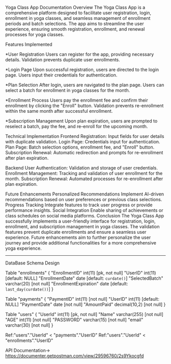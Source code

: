 Yoga Class App Documentation
Overview
The Yoga Class App is a comprehensive platform designed to facilitate user registration, login, enrollment in yoga classes, and seamless management of enrollment periods and batch selections. The app aims to streamline the user experience, ensuring smooth registration, enrollment, and renewal processes for yoga classes.

Features Implemented

*User Registration
Users can register for the app, providing necessary details.
Validation prevents duplicate user enrollments.

*Login Page
Upon successful registration, users are directed to the login page.
Users input their credentials for authentication.

*Plan Selection
After login, users are navigated to the plan page.
Users can select a batch for enrollment in yoga classes for the month.

*Enrollment Process
Users pay the enrollment fee and confirm their enrollment by clicking the "Enroll" button.
Validation prevents re-enrollment within the same month after successful enrollment.

*Subscription Management
Upon plan expiration, users are prompted to reselect a batch, pay the fee, and re-enroll for the upcoming month.

Technical Implementation
Frontend
Registration: Input fields for user details with duplicate validation.
Login Page: Credentials input for authentication.
Plan Page: Batch selection options, enrollment fee, and "Enroll" button.
Subscription Renewal: Automatic redirection and prompts for re-enrollment after plan expiration.

Backend
User Authentication: Validation and storage of user credentials.
Enrollment Management: Tracking and validation of user enrollment for the month.
Subscription Renewal: Automated processes for re-enrollment after plan expiration.

Future Enhancements
Personalized Recommendations
Implement AI-driven recommendations based on user preferences or previous class selections.
Progress Tracking
Integrate features to track user progress or provide performance insights.
Social Integration
Enable sharing of achievements or class schedules on social media platforms.
Conclusion
The Yoga Class App successfully implements a user-friendly interface for registration, login, enrollment, and subscription management in yoga classes. The validation features prevent duplicate enrollments and ensure a seamless user experience. Future enhancements aim to further personalize the user journey and provide additional functionalities for a more comprehensive yoga experience.

********************************************************************************************************************

DataBase Schema Design

Table "enrollments" {
  "EnrollmentID" int(11) [pk, not null]
  "UserID" int(11) [default: NULL]
  "EnrollmentDate" date [default: `curdate()`]
  "SelectedBatch" varchar(20) [not null]
  "EnrollmentExpiration" date [default: `last_day(curdate())`]
}

Table "payments" {
  "PaymentID" int(11) [not null]
  "UserID" int(11) [default: NULL]
  "PaymentDate" date [not null]
  "AmountPaid" decimal(10,2) [not null]
}

Table "users" {
  "UserId" int(11) [pk, not null]
  "Name" varchar(255) [not null]
  "AGE" int(11) [not null]
  "PASSWORD" varchar(15) [not null]
  "email" varchar(30) [not null]
}

Ref:"users"."UserId" < "payments"."UserID"
Ref:"users"."UserId" < "enrollments"."UserID"




API Documentation-> https://documenter.getpostman.com/view/29596760/2s9Ykocgfd